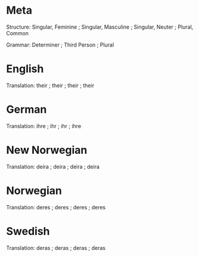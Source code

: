 Meta
====

Structure: Singular, Feminine ; Singular, Masculine ; Singular, Neuter ; Plural, Common

Grammar:   Determiner ; Third Person ; Plural



English
=======

Translation: their ; their ; their ; their



German
======

Translation: ihre ; ihr ; ihr ; ihre



New Norwegian
=============

Translation: deira ; deira ; deira ; deira



Norwegian
=========

Translation: deres ; deres ; deres ; deres



Swedish
=======

Translation: deras ; deras ; deras ; deras
